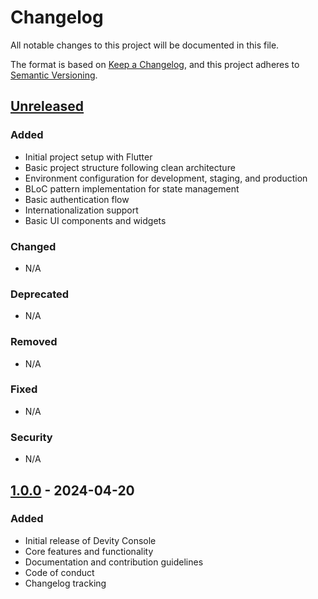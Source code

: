 # Changelog

All notable changes to this project will be documented in this file.

The format is based on [Keep a Changelog](https://keepachangelog.com/en/1.0.0/),
and this project adheres to [Semantic Versioning](https://semver.org/spec/v2.0.0.html).

## [Unreleased]

### Added
- Initial project setup with Flutter
- Basic project structure following clean architecture
- Environment configuration for development, staging, and production
- BLoC pattern implementation for state management
- Basic authentication flow
- Internationalization support
- Basic UI components and widgets

### Changed
- N/A

### Deprecated
- N/A

### Removed
- N/A

### Fixed
- N/A

### Security
- N/A

## [1.0.0] - 2024-04-20

### Added
- Initial release of Devity Console
- Core features and functionality
- Documentation and contribution guidelines
- Code of conduct
- Changelog tracking

[Unreleased]: https://github.com/your-username/devity_console/compare/v1.0.0...HEAD
[1.0.0]: https://github.com/your-username/devity_console/releases/tag/v1.0.0 
